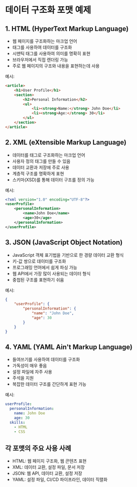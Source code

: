 # 데이터 구조화 포맷 예제

## 1. HTML (HyperText Markup Language)
- 웹 페이지를 구조화하는 마크업 언어
- 태그를 사용하여 데이터를 구조화
- 시맨틱 태그를 사용하여 의미를 명확히 표현
- 브라우저에서 직접 렌더링 가능
- 주로 웹 페이지의 구조와 내용을 표현하는데 사용

예시:
```html
<article>
    <h1>User Profile</h1>
    <section>
        <h2>Personal Information</h2>
        <ul>
            <li><strong>Name:</strong> John Doe</li>
            <li><strong>Age:</strong> 30</li>
        </ul>
    </section>
</article>
```

## 2. XML (eXtensible Markup Language)
- 데이터를 태그로 구조화하는 마크업 언어
- 사용자 정의 태그를 만들 수 있음
- 데이터 교환과 저장에 주로 사용
- 계층적 구조를 명확하게 표현
- 스키마(XSD)를 통해 데이터 구조를 정의 가능

예시:
```xml
<?xml version="1.0" encoding="UTF-8"?>
<userProfile>
    <personalInformation>
        <name>John Doe</name>
        <age>30</age>
    </personalInformation>
</userProfile>
```

## 3. JSON (JavaScript Object Notation)
- JavaScript 객체 표기법을 기반으로 한 경량 데이터 교환 형식
- 키-값 쌍으로 데이터를 구조화
- 프로그래밍 언어에서 쉽게 파싱 가능
- 웹 API에서 가장 많이 사용되는 데이터 형식
- 중첩된 구조를 표현하기 쉬움

예시:
```json
{
    "userProfile": {
        "personalInformation": {
            "name": "John Doe",
            "age": 30
        }
    }
}
```

## 4. YAML (YAML Ain't Markup Language)
- 들여쓰기를 사용하여 데이터를 구조화
- 가독성이 매우 좋음
- 설정 파일에 자주 사용
- 주석을 지원
- 복잡한 데이터 구조를 간단하게 표현 가능

예시:
```yaml
userProfile:
  personalInformation:
    name: John Doe
    age: 30
  skills:
    - HTML
    - CSS
```

## 각 포맷의 주요 사용 사례

- HTML: 웹 페이지 구조화, 웹 콘텐츠 표현
- XML: 데이터 교환, 설정 파일, 문서 저장
- JSON: 웹 API, 데이터 교환, 설정 저장
- YAML: 설정 파일, CI/CD 파이프라인, 데이터 직렬화 